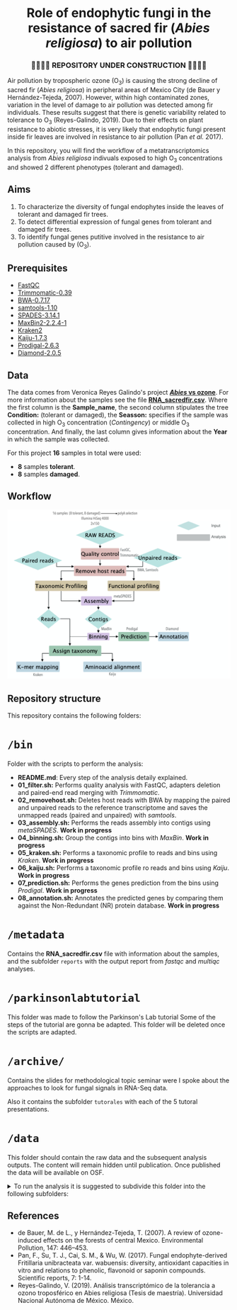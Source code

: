 # <div align="center"> Role of endophytic fungi in the resistance of sacred fir (*Abies religiosa*) to air pollution </div>

### <div align="center">  :construction::construction::construction::construction: REPOSITORY UNDER CONSTRUCTION :construction::construction::construction::construction: </div>






Air pollution by tropospheric ozone (O<sub>3</sub>) is causing the strong decline of sacred fir (*Abies religiosa*) in peripheral areas of Mexico City (de Bauer y Hernández-Tejeda, 2007). However, within high contaminated zones, variation in the level of damage to air pollution was detected among fir individuals. These results suggest that there is genetic variability related to tolerance to O<sub>3</sub> (Reyes-Galindo, 2019). Due to their effects on plant resistance to abiotic stresses, it is very likely that endophytic fungi present inside fir leaves are involved in resistance to air pollution (Pan *et al.* 2017).

In this repository, you will find the workflow of a metatranscriptomics analysis from *Abies religiosa* indivuals exposed to high O<sub>3</sub> concentrations and showed 2 different phenotypes (tolerant and damaged). 

## **Aims**

1. To characterize the diversity of fungal endophytes inside the leaves of tolerant and damaged fir trees.
2. To detect differential expression of fungal genes from tolerant and damaged fir trees. 
3. To identify fungal genes putitive involved in the resistance to air pollution caused by (O<sub>3</sub>).

## **Prerequisites**

* [FastQC](https://www.bioinformatics.babraham.ac.uk/projects/fastqc/)
* [Trimmomatic-0.39](http://www.usadellab.org/cms/?page=trimmomatic)
* [BWA-0.7.17](http://bio-bwa.sourceforge.net)
* [samtools-1.10](http://www.htslib.org)
* [SPADES-3.14.1](https://cab.spbu.ru/software/spades/)
* [MaxBin2-2.2.4-1](https://sourceforge.net/projects/maxbin2/)
* [Kraken2](https://ccb.jhu.edu/software/kraken2/)
* [Kaiju-1.7.3](http://kaiju.binf.ku.dk)
* [Prodigal-2.6.3](https://github.com/hyattpd/Prodigal)
* [Diamond-2.0.5](https://github.com/bbuchfink/diamond)	


## **Data**

The data comes from Veronica Reyes Galindo's project [***Abies* vs ozone**](https://github.com/VeroIarrachtai/Abies_vs_ozone). For more information about the samples see the file [**RNA_sacredfir.csv**](./metadata/RNA_sacredfir.csv).
Where the first column is the **Sample_name**, the second column stipulates the tree **Condition:** (tolerant or damaged), the **Seasson:** specifies if the sample was collected in high O<sub>3</sub> concentration (*Contingency*) or middle O<sub>3</sub> concentration. And finally, the last column gives information about the **Year** in which the sample was collected.

For this project **16** samples in total were used:

* **8** samples **tolerant**.
* **8** samples **damaged**.  


## **Workflow**

![](workflow.png)

## **Repository structure**

This repository contains the following folders:

# `/bin`

Folder with the scripts to perform the analysis:

* **README.md**: Every step of the analysis detaily explained.
* **01_filter.sh:** Performs quality analysis with FastQC, adapters deletion and paired-end read merging with *Trimmomatic*.
* **02_removehost.sh:** Deletes host reads with BWA by mapping the paired and unpaired reads to the reference transcriptome and saves the unmapped reads (paired and unpaired) with *samtools*.
* **03_assembly.sh:** Performs the reads assembly into contigs using *metaSPADES*. **Work in progress**
* **04_binning.sh:** Group the contigs into bins with *MaxBin*. **Work in progress**
* **05_kraken.sh:** Performs a taxonomic profile to reads and bins using *Kraken*. **Work in progress**
* **06_kaiju.sh:** Performs a taxonomic profile ro reads and bins using *Kaiju*. **Work in progress**
* **07_prediction.sh:** Performs the genes prediction from the bins using *Prodigal*. **Work in progress**
* **08_annotation.sh:** Annotates the predicted genes by comparing them against the Non-Redundant (NR) protein database. **Work in progress**
  
# `/metadata`


Contains the **RNA_sacredfir.csv** file with information about the samples, and the subfolder `reports` with the output report from *fastqc* and *multiqc* analyses. 

# `/parkinsonlabtutorial`

This folder was made to follow the Parkinson's Lab tutorial Some of the steps of the tutorial are gonna be adapted. This folder will be deleted once the scripts are adapted.

# `/archive/`

Contains the slides for methodological topic seminar were I spoke about the approaches to look for fungal signals in RNA-Seq data.

Also it contains the subfolder `tutorales` with each of the 5 tutoral presentations.  



# `/data`

This folder should contain the raw data and the subsequent analysis outputs. The content will remain hidden until publication. Once published the data will be available on OSF.




<details>
<summary>To run the analysis it is suggested to subdivide this folder into the following subfolders:</summary>
<br>

### `/raw/`
Must contain the raw reads.

### `/filter/`


Contains the following subfolders:

1. **`/outputs`:** with the outputs from the filtering process (trimming with *Trimmomatic* and host reads remotion with *BWA* and *samtools*): 
2. **`/adapters/`:** with a symbolic link to the adapters folder from Trimmomatic data.
3. **`/reference/`:** with the *A. balsamea* reference transcriptome in `.fa`files also it contains de index files made wit *BWA*.


### `/assembly/`
Contains subfolders with metaSPADES outputs from every sample (Every subfolder is called: `samplename_assembly`).

### `/binning/`
Contains the output from MaxBin.

### `/taxonomy/`
Contains the subfolders `/kraken/` and `/kaiju/` with every software output from reads and bins. 


### `/function/`
Contains the subfolders `/prediction/`and `/annotation/`with every output from *Prodigal* and *Diamond* respectively.

</details>



## **References**

* de Bauer, M. de L., y Hernández-Tejeda, T. (2007). A review of ozone- induced effects on the forests of central Mexico.
Environmental Pollution, 147: 446–453.
* Pan, F., Su, T. J., Cai, S. M., & Wu, W. (2017). Fungal endophyte-derived Fritillaria unibracteata var. wabuensis: diversity, antioxidant capacities in vitro and relations to phenolic, flavonoid or saponin compounds. Scientific reports, 7: 1-14.
* Reyes-Galindo, V. (2019). Análisis transcriptómico de la tolerancia a ozono troposférico en Abies religiosa (Tesis de
maestría). Universidad Nacional Autónoma de México. México.

